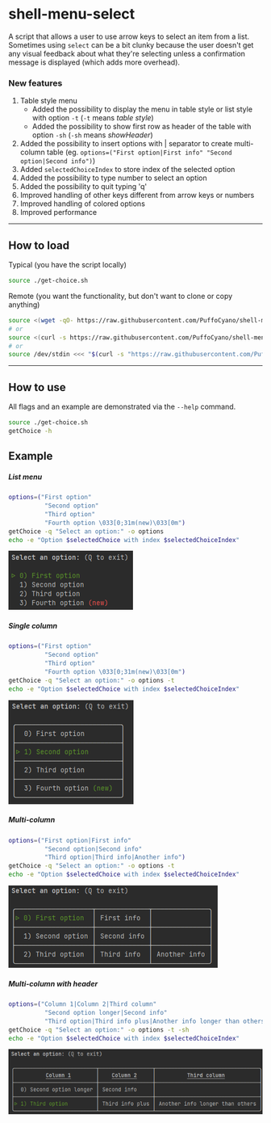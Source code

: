 # shell-menu-select

A script that allows a user to use arrow keys to select an item from a list. Sometimes using `select` can be a bit clunky because the user doesn't get any visual feedback about what they're selecting unless a confirmation message is displayed (which adds more overhead).

### New features
1. Table style menu 
   - Added the possibility to display the menu in table style or list style with option `-t` (`-t` means _table style_)
   - Added the possibility to show first row as header of the table with option `-sh` (`-sh` means _showHeader_)
2. Added the possibility to insert options with | separator to create multi-column table (eg. `options=("First option|First info" "Second option|Second info")`)
3. Added `selectedChoiceIndex` to store index of the selected option
4. Added the possibility to type number to select an option
5. Added the possibility to quit typing 'q'
6. Improved handling of other keys different from arrow keys or numbers
7. Improved handling of colored options
8. Improved performance

---

## How to load

Typical (you have the script locally)
```sh
source ./get-choice.sh
```

Remote (you want the functionality, but don't want to clone or copy anything)
```sh
source <(wget -qO- https://raw.githubusercontent.com/PuffoCyano/shell-menu-select/master/get-choice.sh)
# or
source <(curl -s https://raw.githubusercontent.com/PuffoCyano/shell-menu-select/master/get-choice.sh)
# or
source /dev/stdin <<< "$(curl -s "https://raw.githubusercontent.com/PuffoCyano/shell-menu-select/master/get-choice.sh")"
```

---

## How to use

All flags and an example are demonstrated via the `--help` command.

```sh
source ./get-choice.sh
getChoice -h
```

## Example
##### List menu
```sh
options=("First option"
          "Second option"
          "Third option"
          "Fourth option \033[0;31m(new)\033[0m")
getChoice -q "Select an option:" -o options
echo -e "Option $selectedChoice with index $selectedChoiceIndex"
```
![example menu](img_listmenu.png)

##### Single column
```sh
options=("First option"
          "Second option"
          "Third option"
          "Fourth option \033[0;31m(new)\033[0m")
getChoice -q "Select an option:" -o options -t
echo -e "Option $selectedChoice with index $selectedChoiceIndex"
```
![example menu](img_singlecolumn.png)

##### Multi-column
```sh
options=("First option|First info"
          "Second option|Second info"
          "Third option|Third info|Another info")
getChoice -q "Select an option:" -o options -t
echo -e "Option $selectedChoice with index $selectedChoiceIndex"
```
![example menu](img_multicolumn.png)

##### Multi-column with header
```sh
options=("Column 1|Column 2|Third column"
          "Second option longer|Second info"
          "Third option|Third info plus|Another info longer than others")
getChoice -q "Select an option:" -o options -t -sh
echo -e "Option $selectedChoice with index $selectedChoiceIndex"
```
![example menu](img_withheader.png)